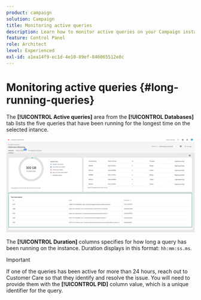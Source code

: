 ```yaml
---
product: campaign
solution: Campaign
title: Monitoring active queries
description: Learn how to monitor active queries on your Campaign instances in the Control Panel.
feature: Control Panel
role: Architect
level: Experienced
exl-id: a1ea14f9-ec1d-4e10-89ef-846065512e8c
---
```

# Monitoring active queries {#long-running-queries}

The **[!UICONTROL Active queries]** area from the **[!UICONTROL Databases]** tab lists the five queries that have been running for the longest time on the selected intance.

![](assets/active-queries.png)

The **[!UICONTROL Duration]** columns specifies for how long a query has been running on the instance. Duration displays in this format: `hh:mm:ss.ms`.

>[!IMPORTANT]
>
>If one of the queries has been active for more than 24 hours, reach out to Customer Care so that they identify and resolve the issue. You will need to provide them with the **[!UICONTROL PID]** column value, which is a unique identifier for the query.
